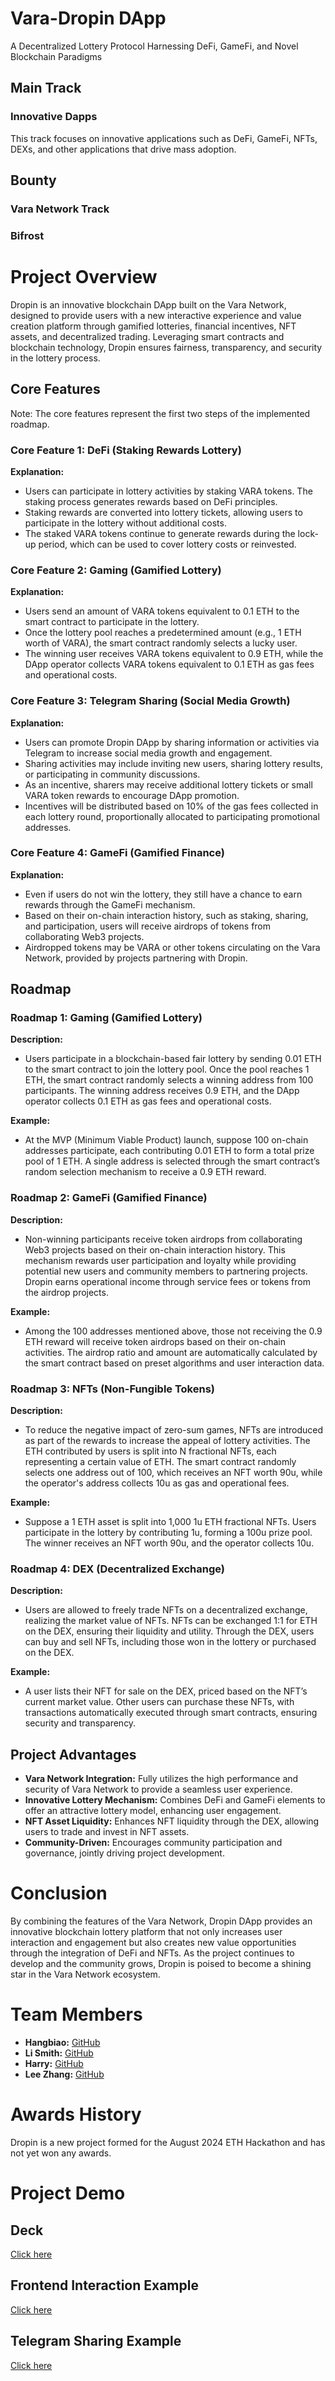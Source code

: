 # Vara-Dropin DApp

A Decentralized Lottery Protocol Harnessing DeFi, GameFi, and Novel Blockchain Paradigms


## Main Track

### Innovative Dapps
This track focuses on innovative applications such as DeFi, GameFi, NFTs, DEXs, and other applications that drive mass adoption.

## Bounty 
### Vara Network Track
### Bifrost

# Project Overview
Dropin is an innovative blockchain DApp built on the Vara Network, designed to provide users with a new interactive experience and value creation platform through gamified lotteries, financial incentives, NFT assets, and decentralized trading. Leveraging smart contracts and blockchain technology, Dropin ensures fairness, transparency, and security in the lottery process.

## Core Features

Note: The core features represent the first two steps of the implemented roadmap.

### Core Feature 1: DeFi (Staking Rewards Lottery)

**Explanation:**
- Users can participate in lottery activities by staking VARA tokens. The staking process generates rewards based on DeFi principles.
- Staking rewards are converted into lottery tickets, allowing users to participate in the lottery without additional costs.
- The staked VARA tokens continue to generate rewards during the lock-up period, which can be used to cover lottery costs or reinvested.

### Core Feature 2: Gaming (Gamified Lottery)

**Explanation:**
- Users send an amount of VARA tokens equivalent to 0.1 ETH to the smart contract to participate in the lottery.
- Once the lottery pool reaches a predetermined amount (e.g., 1 ETH worth of VARA), the smart contract randomly selects a lucky user.
- The winning user receives VARA tokens equivalent to 0.9 ETH, while the DApp operator collects VARA tokens equivalent to 0.1 ETH as gas fees and operational costs.

### Core Feature 3: Telegram Sharing (Social Media Growth)

**Explanation:**
- Users can promote Dropin DApp by sharing information or activities via Telegram to increase social media growth and engagement.
- Sharing activities may include inviting new users, sharing lottery results, or participating in community discussions.
- As an incentive, sharers may receive additional lottery tickets or small VARA token rewards to encourage DApp promotion.
- Incentives will be distributed based on 10% of the gas fees collected in each lottery round, proportionally allocated to participating promotional addresses.

### Core Feature 4: GameFi (Gamified Finance)

**Explanation:**
- Even if users do not win the lottery, they still have a chance to earn rewards through the GameFi mechanism.
- Based on their on-chain interaction history, such as staking, sharing, and participation, users will receive airdrops of tokens from collaborating Web3 projects.
- Airdropped tokens may be VARA or other tokens circulating on the Vara Network, provided by projects partnering with Dropin.

## Roadmap

### Roadmap 1: Gaming (Gamified Lottery)

**Description:**
- Users participate in a blockchain-based fair lottery by sending 0.01 ETH to the smart contract to join the lottery pool. Once the pool reaches 1 ETH, the smart contract randomly selects a winning address from 100 participants. The winning address receives 0.9 ETH, and the DApp operator collects 0.1 ETH as gas fees and operational costs.

**Example:**
- At the MVP (Minimum Viable Product) launch, suppose 100 on-chain addresses participate, each contributing 0.01 ETH to form a total prize pool of 1 ETH. A single address is selected through the smart contract’s random selection mechanism to receive a 0.9 ETH reward.

### Roadmap 2: GameFi (Gamified Finance)

**Description:**
- Non-winning participants receive token airdrops from collaborating Web3 projects based on their on-chain interaction history. This mechanism rewards user participation and loyalty while providing potential new users and community members to partnering projects. Dropin earns operational income through service fees or tokens from the airdrop projects.

**Example:**
- Among the 100 addresses mentioned above, those not receiving the 0.9 ETH reward will receive token airdrops based on their on-chain activities. The airdrop ratio and amount are automatically calculated by the smart contract based on preset algorithms and user interaction data.

### Roadmap 3: NFTs (Non-Fungible Tokens)

**Description:**
- To reduce the negative impact of zero-sum games, NFTs are introduced as part of the rewards to increase the appeal of lottery activities. The ETH contributed by users is split into N fractional NFTs, each representing a certain value of ETH. The smart contract randomly selects one address out of 100, which receives an NFT worth 90u, while the operator's address collects 10u as gas and operational fees.

**Example:**
- Suppose a 1 ETH asset is split into 1,000 1u ETH fractional NFTs. Users participate in the lottery by contributing 1u, forming a 100u prize pool. The winner receives an NFT worth 90u, and the operator collects 10u.

### Roadmap 4: DEX (Decentralized Exchange)

**Description:**
- Users are allowed to freely trade NFTs on a decentralized exchange, realizing the market value of NFTs. NFTs can be exchanged 1:1 for ETH on the DEX, ensuring their liquidity and utility. Through the DEX, users can buy and sell NFTs, including those won in the lottery or purchased on the DEX.

**Example:**
- A user lists their NFT for sale on the DEX, priced based on the NFT’s current market value. Other users can purchase these NFTs, with transactions automatically executed through smart contracts, ensuring security and transparency.

## Project Advantages
- **Vara Network Integration:** Fully utilizes the high performance and security of Vara Network to provide a seamless user experience.
- **Innovative Lottery Mechanism:** Combines DeFi and GameFi elements to offer an attractive lottery model, enhancing user engagement.
- **NFT Asset Liquidity:** Enhances NFT liquidity through the DEX, allowing users to trade and invest in NFT assets.
- **Community-Driven:** Encourages community participation and governance, jointly driving project development.

# Conclusion
By combining the features of the Vara Network, Dropin DApp provides an innovative blockchain lottery platform that not only increases user interaction and engagement but also creates new value opportunities through the integration of DeFi and NFTs. As the project continues to develop and the community grows, Dropin is poised to become a shining star in the Vara Network ecosystem.

# Team Members

- **Hangbiao:** [GitHub](https://github.com/btwiuse)
- **Li Smith:** [GitHub](https://github.com/baidang201)
- **Harry:** [GitHub](https://github.com/imhappyboy)
- **Lee Zhang:** [GitHub](https://github.com/Dropineth/)

# Awards History
Dropin is a new project formed for the August 2024 ETH Hackathon and has not yet won any awards.

# Project Demo

## Deck
[Click here](https://docs.google.com/document/d/107-AjTQCHJsmBQsbN9ruQQQsj2UT1CbIbjCiFGmLUR0/edit?usp=sharing)

## Frontend Interaction Example
[Click here](https://claude.site/artifacts/15b360cf-5eab-412d-b855-30d2bcd39b4e)


## Telegram Sharing Example
[Click here](https://docs.google.com/document/d/1qE7gY0R5kyxBSBIOmm-YX12IrnN0uARLy0hjv1_aZBc/edit?usp=sharing)


